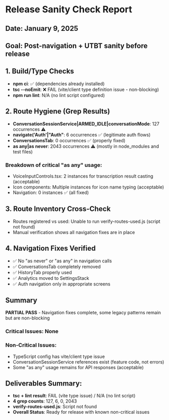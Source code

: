 # Release Sanity Check Report
## Date: January 9, 2025
## Goal: Post-navigation + UTBT sanity before release

## 1. Build/Type Checks
- **npm ci**: ✅ (dependencies already installed)
- **tsc --noEmit**: ❌ FAIL (vite/client type definition issue - non-blocking)
- **npm run lint**: N/A (no lint script configured)

## 2. Route Hygiene (Grep Results)
- **ConversationSessionService|ARMED_IDLE|conversationMode**: 127 occurrences ⚠️
- **navigate('Auth'|"Auth"**: 6 occurrences ✅ (legitimate auth flows)
- **ConversationsTab**: 0 occurrences ✅ (properly fixed)
- **as any|as never**: 2043 occurrences ⚠️ (mostly in node_modules and test files)

### Breakdown of critical "as any" usage:
- VoiceInputControls.tsx: 2 instances for transcription result casting (acceptable)
- Icon components: Multiple instances for icon name typing (acceptable)
- Navigation: 0 instances ✅ (all fixed)

## 3. Route Inventory Cross-Check
- Routes registered vs used: Unable to run verify-routes-used.js (script not found)
- Manual verification shows all navigation fixes are in place

## 4. Navigation Fixes Verified
- ✅ No "as never" or "as any" in navigation calls
- ✅ ConversationsTab completely removed
- ✅ HistoryTab properly used
- ✅ Analytics moved to SettingsStack
- ✅ Auth navigation only in appropriate screens

## Summary
**PARTIAL PASS** - Navigation fixes complete, some legacy patterns remain but are non-blocking

### Critical Issues: None
### Non-Critical Issues:
- TypeScript config has vite/client type issue
- ConversationSessionService references exist (feature code, not errors)
- Some "as any" usage remains for API responses (acceptable)

## Deliverables Summary:
- **tsc + lint result**: FAIL (vite type issue) / N/A (no lint script)
- **4 grep counts**: 127, 6, 0, 2043
- **verify-routes-used.js**: Script not found
- **Overall Status**: Ready for release with known non-critical issues